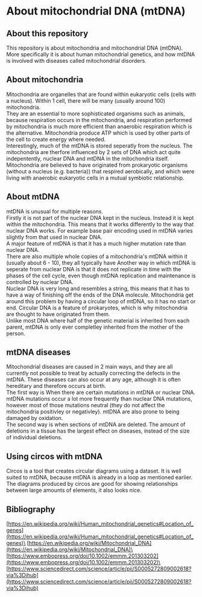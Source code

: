 # About mitochondrial DNA (mtDNA)

## About this repository
This repository is about mitochondria and mitochondrial DNA (mtDNA). More specifically it is about human mitochondrial genetics, and how mtDNA is involved with diseases called mitochondrial disorders.

## About mitochondria
Mitochondria are organelles that are found within eukaryotic cells (cells with a nucleus). Within 1 cell, there will be many (usually around 100) mitochondria.\
They are an essential to more sophisticated organisms such as animals, because respiration occurs in the mitochondria, and respiration performed by mitochondria is much more efficient than anaerobic respiration which is the alternative. Mitochondria produce ATP which is used by other parts of the cell to create energy where needed.\
Interestingly, much of the mtDNA is stored seperatly from the nucleus. The mitochondria are therfore influenced by 2 sets of DNA which act quite indepentently, nuclear DNA and mtDNA in the mitochondria itself.\
Mitochondria are believed to have originated from prokaryotic organisms (without a nucleus (e.g. bacteria)) that respired aerobically, and which were living with anaerobic eukaryotic cells in a mutual symbiotic relationship.

## About mtDNA
mtDNA is unusual for multiple reasons.\
Firstly it is not part of the nuclear DNA kept in the nucleus. Instead it is kept within the mitochondria. This means that it works differently to the way that nuclear DNA works. For example base pair encoding used in mtDNA varies slightly from that used in nuclear DNA.\
A major feature of mtDNA is that it has a much higher mutation rate than nuclear DNA.\
There are also multiple whole copies of a mitochondria's mtDNA within it (usually about 6 - 10), they all typically have 
Another way in which mtDNA is seperate from nuclear DNA is that it does not replicate in time with the phases of the cell cycle, even though mtDNA replication and maintenance is controlled by nuclear DNA.\
Nuclear DNA is very long and resembles a string, this means that it has to have a way of finishing off the ends of the DNA molecule. Mitochondria get around this problem by having a circular loop of mtDNA, so it has no start or end. Circular DNA is a feature of prokaryotes, which is why mitochondria are thought to have originated from them.\
Unlike most DNA where half of the genetic material is inherited from each parent, mtDNA is only ever completley inherited from the mother of the person.

## mtDNA diseases
Mitochondrial diseases are caused in 2 main ways, and they are all currently not possible to treat by actually correcting the defects in the mtDNA. These diseases can also occur at any age, although it is often hereditary and therefore occurs at birth.\
The first way is When there are certain mutations in mtDNA or nuclear DNA. mtDNA mutations occur a lot more frequently than nuclear DNA mutations, however most of those mutations neutral (they do not affect the mitochondria positivley or negativley). mtDNA are also prone to being damaged by oxidation.\
The second way is when sections of mtDNA are deleted. The amount of deletions in a tissue has the largest effect on diseases, instead of the size of individual deletions.

## Using circos with mtDNA
Circos is a tool that creates circular diagrams using a dataset. It is well suited to mtDNA, because mtDNA is already in a loop as mentioned earlier. The diagrams produced by circos are good for showing relationships between large amounts of elements, it also looks nice.

## Bibliography
[https://en.wikipedia.org/wiki/Human_mitochondrial_genetics#Location_of_genes](https://en.wikipedia.org/wiki/Human_mitochondrial_genetics#Location_of_genes)\
[https://en.wikipedia.org/wiki/Mitochondrial_DNA](https://en.wikipedia.org/wiki/Mitochondrial_DNA)\
[https://www.embopress.org/doi/10.1002/emmm.201303202](https://www.embopress.org/doi/10.1002/emmm.201303202)\
[https://www.sciencedirect.com/science/article/pii/S0005272809002618?via%3Dihub](https://www.sciencedirect.com/science/article/pii/S0005272809002618?via%3Dihub)
